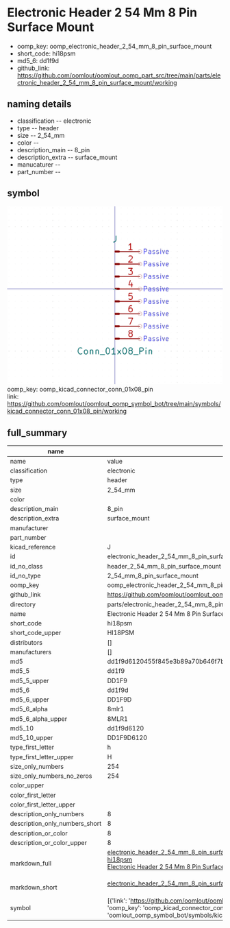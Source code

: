 # Electronic Header 2 54 Mm 8 Pin Surface Mount

  
* oomp_key: oomp_electronic_header_2_54_mm_8_pin_surface_mount 
* short_code: hi18psm
* md5_6: dd1f9d  
* github_link: https://github.com/oomlout/oomlout_oomp_part_src/tree/main/parts/electronic_header_2_54_mm_8_pin_surface_mount/working  
## naming details
* classification -- electronic
* type -- header
* size -- 2_54_mm
* color -- 
* description_main -- 8_pin
* description_extra -- surface_mount
* manucaturer -- 
* part_number -- 



## symbol

![](symbol/0/working/working_600.png)  
oomp_key: oomp_kicad_connector_conn_01x08_pin  
link: https://github.com/oomlout/oomlout_oomp_symbol_bot/tree/main/symbols/kicad_connector_conn_01x08_pin/working  


## full_summary
| name | value | 
| --- | --- | 
| name | value | 
| classification | electronic | 
| type | header | 
| size | 2_54_mm | 
| color |  | 
| description_main | 8_pin | 
| description_extra | surface_mount | 
| manufacturer |  | 
| part_number |  | 
| kicad_reference | J | 
| id | electronic_header_2_54_mm_8_pin_surface_mount | 
| id_no_class | header_2_54_mm_8_pin_surface_mount | 
| id_no_type | 2_54_mm_8_pin_surface_mount | 
| oomp_key | oomp_electronic_header_2_54_mm_8_pin_surface_mount | 
| github_link | https://github.com/oomlout/oomlout_oomp_part_src/tree/main/parts/electronic_header_2_54_mm_8_pin_surface_mount/working | 
| directory | parts/electronic_header_2_54_mm_8_pin_surface_mount | 
| name | Electronic Header 2 54 Mm 8 Pin Surface Mount | 
| short_code | hi18psm | 
| short_code_upper | HI18PSM | 
| distributors | [] | 
| manufacturers | [] | 
| md5 | dd1f9d6120455f845e3b89a70b646f7b | 
| md5_5 | dd1f9 | 
| md5_5_upper | DD1F9 | 
| md5_6 | dd1f9d | 
| md5_6_upper | DD1F9D | 
| md5_6_alpha | 8mlr1 | 
| md5_6_alpha_upper | 8MLR1 | 
| md5_10 | dd1f9d6120 | 
| md5_10_upper | DD1F9D6120 | 
| type_first_letter | h | 
| type_first_letter_upper | H | 
| size_only_numbers | 254 | 
| size_only_numbers_no_zeros | 254 | 
| color_upper |  | 
| color_first_letter |  | 
| color_first_letter_upper |  | 
| description_only_numbers | 8 | 
| description_only_numbers_short | 8 | 
| description_or_color | 8 | 
| description_or_color_upper | 8 | 
| markdown_full | [electronic_header_2_54_mm_8_pin_surface_mount](https://github.com/oomlout/oomlout_oomp_part_src/tree/main/parts/electronic_header_2_54_mm_8_pin_surface_mount/working)<br>[hi18psm](https://github.com/oomlout/oomlout_oomp_part_src/tree/main/parts/electronic_header_2_54_mm_8_pin_surface_mount/working)<br>[Electronic Header 2 54 Mm 8 Pin Surface Mount](https://github.com/oomlout/oomlout_oomp_part_src/tree/main/parts/electronic_header_2_54_mm_8_pin_surface_mount/working)<br><br> | 
| markdown_short | [electronic_header_2_54_mm_8_pin_surface_mount](https://github.com/oomlout/oomlout_oomp_part_src/tree/main/parts/electronic_header_2_54_mm_8_pin_surface_mount/working)<br><br> | 
| symbol | [{'link': 'https://github.com/oomlout/oomlout_oomp_symbol_bot/tree/main/symbols/kicad_connector_conn_01x08_pin', 'oomp_key': 'oomp_kicad_connector_conn_01x08_pin', 'directory': 'oomlout_oomp_symbol_bot/symbols/kicad_connector_conn_01x08_pin//working/working.kicad_sym'}] | 
